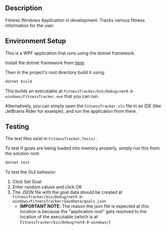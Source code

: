 ## Description
Fitness Windows Application in development. Tracks various fitness information for the user.

## Environment Setup
This is a WPF application that runs using the dotnet framework.

Install the dotnet framework from [here](https://dotnet.microsoft.com/en-us/download/dotnet-framework).

Then in the project's root directory build it using:

```bash
dotnet build
```

This builds an executable at `FitnessTracker/bin/Debug/net9.0-windows/FitnessTracker.exe` that you can run.

Alternatively, you can simply open the `FitnessTracker.sln` file in an IDE (like JetBrains Rider for example), and run the application from there.

## Testing
The test files exist in `FitnessTracker.Tests/`.

To test if goals are being loaded into memory properly, simply run this from the solution root:
```bash
dotnet test
```
To test the GUI behavior: 

1. Click Set Goal
2. Enter random values and click OK
3. The JSON file with the goal data should be created at `FitnessTracker/bin/Debug/net9.0-windows/FitnessTracker/SaveData/goals.json`
    - **IMPORTANT NOTE:** The reason the json file is expected at this location is because the "application root" gets resolved to the location of the executable (which is at `FitnessTracker/bin/Debug/net9.0-windows/`) 